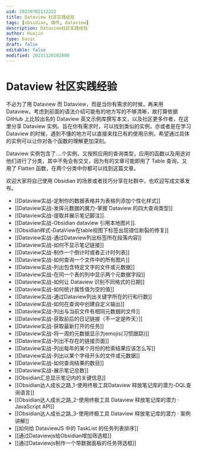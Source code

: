 ```yaml
---
uid: 20230702112222
title: Dataview 社区实践经验
tags: [obsidian, 插件, dataview]
description: Dataview社区实践经验
author: Huajin
type: basic
draft: false
editable: false
modified: 20231120102800
---
```


# Dataview 社区实践经验

不必为了用 Dataview 而 Dataview，而是当你有需求的时候，再来用 Dataview。考虑到前面的语法介绍可能有的地方写的不够清晰，故打算依据 GitHub 上比较出名的 Dataview 英文示例库撰写本文，以及社区更多作者，在这里分享 Dataview 实例。旨在你有需求时，可以找到类似的实例，亦或者是在学习 Dataview 的时候，遇到不懂的地方可以直接来找已有的使用示例，希望通过具体的实例可以让你对各个函数的理解更加深刻。

Dataview 实例包含了....个实例，又按照应用的查询类型，应用的函数以及用途对他们进行了分类，其中不免会有交叉，因为有的文章可能即用了 Table 查询，又用了 Flatten 函数，在两个分类中你都可以找到这篇文章。

欢迎大家将自己使用 Obsidian 的场景或者技巧分享在社群中，也欢迎写成文章发布。

- [[Dataview实战-定制你的数据表格并为表格列添加个性化样式]]
- [[Dataview实战-发挥元数据的魔力-掌握 Dataview 的四大查询类型]]
- [[Dataview实战-提取并展示笔记脚注]].
- [[Dataview实战-Obsidian dataview 引用本地图片]].
- [[Obsidian样式-DataView在table视图下标签出现错位断裂的修复]]
- [[Dataview实战-通过Dataview列出标签所在段落内容]]
- [[Dataview实战-如何不显示笔记链接]]
- [[Dataview实战-制作一个倒计时或者正计时列表]]
- [[Dataview实战-如何查询一个文件中的所有图片]]
- [[Dataview实战-列出包含特定文字的文件或元数据]]
- [[Dataview实战-在同一个表的列中显示两个元数据字段]]
- [[Dataview实战-如何让 Dataview 识别不同格式的日期]]
- [[Dataview实战-如何统计属性值为空的值]]
- [[Dataview实战-通过Dataview列出关键字所在的行和行数]]
- [[Dataview实战-如何在查询中创建自定义输出]]
- [[Dataview实战-列出与当前文件有相同元数据的文件]]
- [[Dataview实战-获取前后的日记链接（不一定是昨天）]]
- [[Dataview实战-获取最新打开的任务]]
- [[Dataview实战-将一周的元数据显示为emojis(习惯跟踪)]]
- [[Dataview实战-列出不存在的链接页面]]
- [[Dataview实战-列出每年的某个月份的检索结果应该怎么写]]
- [[Dataview实战-列出以某个字母开头的文件或元数据]]
- [[Dataview实战-如何查询结果的数目]]
- [[Dataview实战-展示笔记总数]]
- [[Obsidian汇总显示笔记内的关键信息]]
- [[Obsidian达人成长之路_1-使用终极工具Dataview 释放笔记库的潜力-DQL查询语言]]
- [[Obsidian达人成长之路_2-使用终极工具 Dataview 释放笔记库的潜力 · JavaScript API]]
- [[Obsidian达人成长之路_3-使用终极工具 Dataview 释放笔记库的潜力 · 案例讲解]]
- [[如何给 DataviewJS 中的 TaskList 的任务列表排序]]
- [[通过Dataviewjs给Obsidian增加筛选框]]
- [[通过Dataviewjs制作一个带数据面板的任务筛选框]]